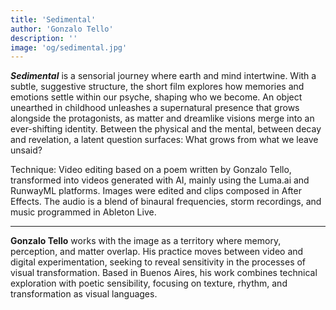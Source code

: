 ```yaml
---
title: 'Sedimental'
author: 'Gonzalo Tello'
description: ''
image: 'og/sedimental.jpg'
---
```


**_Sedimental_** is a sensorial journey where earth and mind intertwine. With a subtle, suggestive structure, the short film explores how memories and emotions settle within our psyche, shaping who we become. An object unearthed in childhood unleashes a supernatural presence that grows alongside the protagonists, as matter and dreamlike visions merge into an ever-shifting identity. Between the physical and the mental, between decay and revelation, a latent question surfaces: What grows from what we leave unsaid?

Technique: Video editing based on a poem written by Gonzalo Tello, transformed into videos generated with AI, mainly using the Luma.ai and RunwayML platforms. Images were edited and clips composed in After Effects. The audio is a blend of binaural frequencies, storm recordings, and music programmed in Ableton Live.

---

**Gonzalo Tello** works with the image as a territory where memory, perception, and matter overlap. His practice moves between video and digital experimentation, seeking to reveal sensitivity in the processes of visual transformation. Based in Buenos Aires, his work combines technical exploration with poetic sensibility, focusing on texture, rhythm, and transformation as visual languages.